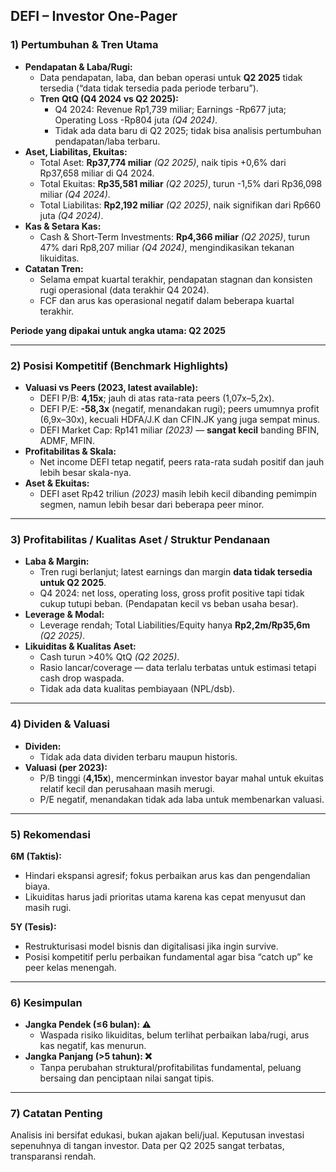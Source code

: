 ## DEFI – Investor One-Pager

### 1) Pertumbuhan & Tren Utama

- **Pendapatan & Laba/Rugi:**  
  - Data pendapatan, laba, dan beban operasi untuk **Q2 2025** tidak tersedia (“data tidak tersedia pada periode terbaru”).
  - **Tren QtQ (Q4 2024 vs Q2 2025):**
    - Q4 2024: Revenue Rp1,739 miliar; Earnings -Rp677 juta; Operating Loss -Rp804 juta *(Q4 2024)*.
    - Tidak ada data baru di Q2 2025; tidak bisa analisis pertumbuhan pendapatan/laba terbaru.
- **Aset, Liabilitas, Ekuitas:**  
  - Total Aset: **Rp37,774 miliar** *(Q2 2025)*, naik tipis +0,6% dari Rp37,658 miliar di Q4 2024.
  - Total Ekuitas: **Rp35,581 miliar** *(Q2 2025)*, turun -1,5% dari Rp36,098 miliar *(Q4 2024)*.
  - Total Liabilitas: **Rp2,192 miliar** *(Q2 2025)*, naik signifikan dari Rp660 juta *(Q4 2024)*.
- **Kas & Setara Kas:**  
  - Cash & Short-Term Investments: **Rp4,366 miliar** *(Q2 2025)*, turun 47% dari Rp8,207 miliar *(Q4 2024)*, mengindikasikan tekanan likuiditas.
- **Catatan Tren:**  
  - Selama empat kuartal terakhir, pendapatan stagnan dan konsisten rugi operasional (data terakhir Q4 2024).
  - FCF dan arus kas operasional negatif dalam beberapa kuartal terakhir. 

**Periode yang dipakai untuk angka utama: Q2 2025**

---

### 2) Posisi Kompetitif (Benchmark Highlights)

- **Valuasi vs Peers (2023, latest available):**  
  - DEFI P/B: **4,15x**; jauh di atas rata-rata peers (1,07x–5,2x).
  - DEFI P/E: **-58,3x** (negatif, menandakan rugi); peers umumnya profit (6,9x–30x), kecuali HDFA/J.K dan CFIN.JK yang juga sempat minus.
  - DEFI Market Cap: Rp141 miliar *(2023)* — **sangat kecil** banding BFIN, ADMF, MFIN.
- **Profitabilitas & Skala:**  
  - Net income DEFI tetap negatif, peers rata-rata sudah positif dan jauh lebih besar skala-nya.
- **Aset & Ekuitas:**  
  - DEFI aset Rp42 triliun *(2023)* masih lebih kecil dibanding pemimpin segmen, namun lebih besar dari beberapa peer minor.

---

### 3) Profitabilitas / Kualitas Aset / Struktur Pendanaan

- **Laba & Margin:**  
  - Tren rugi berlanjut; latest earnings dan margin **data tidak tersedia untuk Q2 2025**.
  - Q4 2024: net loss, operating loss, gross profit positive tapi tidak cukup tutupi beban. (Pendapatan kecil vs beban usaha besar).
- **Leverage & Modal:**  
  - Leverage rendah; Total Liabilities/Equity hanya **Rp2,2m/Rp35,6m** *(Q2 2025)*.
- **Likuiditas & Kualitas Aset:**  
  - Cash turun >40% QtQ *(Q2 2025)*.
  - Rasio lancar/coverage — data terlalu terbatas untuk estimasi tetapi cash drop waspada.
  - Tidak ada data kualitas pembiayaan (NPL/dsb).

---

### 4) Dividen & Valuasi

- **Dividen:**  
  - Tidak ada data dividen terbaru maupun historis.
- **Valuasi (per 2023):**
  - P/B tinggi (**4,15x**), mencerminkan investor bayar mahal untuk ekuitas relatif kecil dan perusahaan masih merugi.
  - P/E negatif, menandakan tidak ada laba untuk membenarkan valuasi.

---

### 5) Rekomendasi

**6M (Taktis):**  
- Hindari ekspansi agresif; fokus perbaikan arus kas dan pengendalian biaya. 
- Likuiditas harus jadi prioritas utama karena kas cepat menyusut dan masih rugi.

**5Y (Tesis):**  
- Restrukturisasi model bisnis dan digitalisasi jika ingin survive.
- Posisi kompetitif perlu perbaikan fundamental agar bisa “catch up” ke peer kelas menengah.

---

### 6) Kesimpulan

- **Jangka Pendek (≤6 bulan): ⚠️**
  - Waspada risiko likuiditas, belum terlihat perbaikan laba/rugi, arus kas negatif, kas menurun.
- **Jangka Panjang (>5 tahun): ❌**
  - Tanpa perubahan struktural/profitabilitas fundamental, peluang bersaing dan penciptaan nilai sangat tipis.

---

### 7) Catatan Penting

Analisis ini bersifat edukasi, bukan ajakan beli/jual. Keputusan investasi sepenuhnya di tangan investor. Data per Q2 2025 sangat terbatas, transparansi rendah.